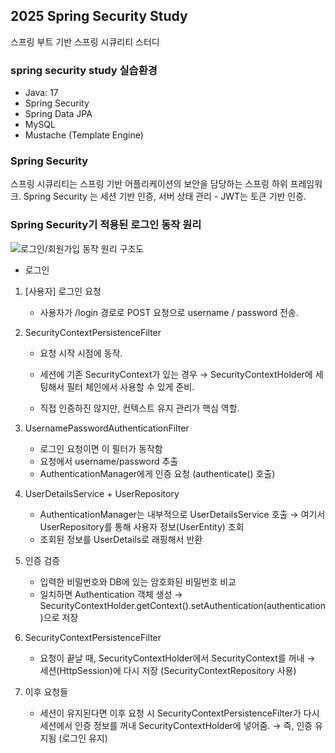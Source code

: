 ## 2025 Spring Security Study
스프링 부트 기반 스프링 시큐리티 스터디
### spring security study 실습환경
- Java: 17
- Spring Security
- Spring Data JPA
- MySQL
- Mustache (Template Engine)


### Spring Security 
스프링 시큐리티는 스프링 기반 어플리케이션의 보안을 담당하는 스프링 하위 프레임워크.
Spring Security 는 세션 기반 인증, 서버 상태 관리 - JWT는 토큰 기반 인증. 


### Spring Security기 적용된 로그인 동작 원리
![로그인/회원가입 동작 원리 구조도](https://github.com/user-attachments/assets/a85a04cd-99fe-48d0-a67f-062e3d6b915b)

- 로그인 
1. [사용자] 로그인 요청
	- 사용자가 /login 경로로 POST 요청으로 username / password 전송.

2. SecurityContextPersistenceFilter
	- 요청 시작 시점에 동작.
    - 세션에 기존 SecurityContext가 있는 경우 → SecurityContextHolder에 세팅해서 필터 체인에서 사용할 수 있게 준비.

    - 직접 인증하진 않지만, 컨텍스트 유지 관리가 핵심 역할.

3. UsernamePasswordAuthenticationFilter
	- 로그인 요청이면 이 필터가 동작함
	- 요청에서 username/password 추출
	- AuthenticationManager에게 인증 요청 (authenticate() 호출)

4. UserDetailsService + UserRepository
	- AuthenticationManager는 내부적으로 UserDetailsService 호출
	→ 여기서 UserRepository를 통해 사용자 정보(UserEntity) 조회
	- 조회된 정보를 UserDetails로 래핑해서 반환

5. 인증 검증
	- 입력한 비밀번호와 DB에 있는 암호화된 비밀번호 비교
	- 일치하면 Authentication 객체 생성
	→ SecurityContextHolder.getContext().setAuthentication(authentication)으로 저장

6. SecurityContextPersistenceFilter
	- 요청이 끝날 때, SecurityContextHolder에서 SecurityContext를 꺼내
	→ 세션(HttpSession)에 다시 저장 (SecurityContextRepository 사용)

7. 이후 요청들
	- 세션이 유지된다면 이후 요청 시 SecurityContextPersistenceFilter가 다시 세션에서 인증 정보를 꺼내 SecurityContextHolder에 넣어줌.
	→ 즉, 인증 유지됨 (로그인 유지)